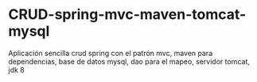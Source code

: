 # CRUD-spring-mvc-maven-tomcat-mysql
Aplicación sencilla crud spring con el patrón mvc, maven para dependencias, base de datos mysql, dao para el mapeo, servidor tomcat, jdk 8
